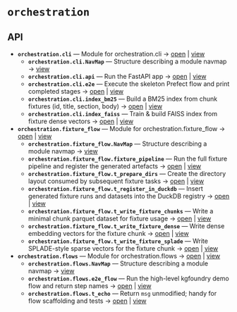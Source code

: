 # `orchestration`

<!-- START doctoc generated TOC please keep comment here to allow auto update -->
<!-- END doctoc generated TOC please keep comment here to allow auto update -->

## API
- **`orchestration.cli`** — Module for orchestration.cli → [open](./cli.py:1:1) | [view](https://github.com/paul-heyse/kgfoundry/blob/88ccab0c57ccecf30fc5b8829a70ebdc05634b35/src/orchestration/cli.py#L1)
  - **`orchestration.cli.NavMap`** — Structure describing a module navmap → [view](https://github.com/paul-heyse/kgfoundry/blob/88ccab0c57ccecf30fc5b8829a70ebdc05634b35/src/kgfoundry_common/navmap_types.py#L38-L51)
  - **`orchestration.cli.api`** — Run the FastAPI app → [open](./cli.py:119:1) | [view](https://github.com/paul-heyse/kgfoundry/blob/88ccab0c57ccecf30fc5b8829a70ebdc05634b35/src/orchestration/cli.py#L119-L124)
  - **`orchestration.cli.e2e`** — Execute the skeleton Prefect flow and print completed stages → [open](./cli.py:128:1) | [view](https://github.com/paul-heyse/kgfoundry/blob/88ccab0c57ccecf30fc5b8829a70ebdc05634b35/src/orchestration/cli.py#L128-L143)
  - **`orchestration.cli.index_bm25`** — Build a BM25 index from chunk fixtures (id, title, section, body) → [open](./cli.py:43:1) | [view](https://github.com/paul-heyse/kgfoundry/blob/88ccab0c57ccecf30fc5b8829a70ebdc05634b35/src/orchestration/cli.py#L43-L85)
  - **`orchestration.cli.index_faiss`** — Train & build FAISS index from fixture dense vectors → [open](./cli.py:89:1) | [view](https://github.com/paul-heyse/kgfoundry/blob/88ccab0c57ccecf30fc5b8829a70ebdc05634b35/src/orchestration/cli.py#L89-L115)
- **`orchestration.fixture_flow`** — Module for orchestration.fixture_flow → [open](./fixture_flow.py:1:1) | [view](https://github.com/paul-heyse/kgfoundry/blob/88ccab0c57ccecf30fc5b8829a70ebdc05634b35/src/orchestration/fixture_flow.py#L1)
  - **`orchestration.fixture_flow.NavMap`** — Structure describing a module navmap → [view](https://github.com/paul-heyse/kgfoundry/blob/88ccab0c57ccecf30fc5b8829a70ebdc05634b35/src/kgfoundry_common/navmap_types.py#L38-L51)
  - **`orchestration.fixture_flow.fixture_pipeline`** — Run the full fixture pipeline and register the generated artefacts → [open](./fixture_flow.py:173:1) | [view](https://github.com/paul-heyse/kgfoundry/blob/88ccab0c57ccecf30fc5b8829a70ebdc05634b35/src/orchestration/fixture_flow.py#L173-L182)
  - **`orchestration.fixture_flow.t_prepare_dirs`** — Create the directory layout consumed by subsequent fixture tasks → [open](./fixture_flow.py:56:1) | [view](https://github.com/paul-heyse/kgfoundry/blob/88ccab0c57ccecf30fc5b8829a70ebdc05634b35/src/orchestration/fixture_flow.py#L56-L75)
  - **`orchestration.fixture_flow.t_register_in_duckdb`** — Insert generated fixture runs and datasets into the DuckDB registry → [open](./fixture_flow.py:127:1) | [view](https://github.com/paul-heyse/kgfoundry/blob/88ccab0c57ccecf30fc5b8829a70ebdc05634b35/src/orchestration/fixture_flow.py#L127-L169)
  - **`orchestration.fixture_flow.t_write_fixture_chunks`** — Write a minimal chunk parquet dataset for fixture usage → [open](./fixture_flow.py:79:1) | [view](https://github.com/paul-heyse/kgfoundry/blob/88ccab0c57ccecf30fc5b8829a70ebdc05634b35/src/orchestration/fixture_flow.py#L79-L97)
  - **`orchestration.fixture_flow.t_write_fixture_dense`** — Write dense embedding vectors for the fixture chunk → [open](./fixture_flow.py:101:1) | [view](https://github.com/paul-heyse/kgfoundry/blob/88ccab0c57ccecf30fc5b8829a70ebdc05634b35/src/orchestration/fixture_flow.py#L101-L109)
  - **`orchestration.fixture_flow.t_write_fixture_splade`** — Write SPLADE-style sparse vectors for the fixture chunk → [open](./fixture_flow.py:113:1) | [view](https://github.com/paul-heyse/kgfoundry/blob/88ccab0c57ccecf30fc5b8829a70ebdc05634b35/src/orchestration/fixture_flow.py#L113-L123)
- **`orchestration.flows`** — Module for orchestration.flows → [open](./flows.py:1:1) | [view](https://github.com/paul-heyse/kgfoundry/blob/88ccab0c57ccecf30fc5b8829a70ebdc05634b35/src/orchestration/flows.py#L1)
  - **`orchestration.flows.NavMap`** — Structure describing a module navmap → [view](https://github.com/paul-heyse/kgfoundry/blob/88ccab0c57ccecf30fc5b8829a70ebdc05634b35/src/kgfoundry_common/navmap_types.py#L38-L51)
  - **`orchestration.flows.e2e_flow`** — Run the high-level kgfoundry demo flow and return step names → [open](./flows.py:41:1) | [view](https://github.com/paul-heyse/kgfoundry/blob/88ccab0c57ccecf30fc5b8829a70ebdc05634b35/src/orchestration/flows.py#L41-L59)
  - **`orchestration.flows.t_echo`** — Return ``msg`` unmodified; handy for flow scaffolding and tests → [open](./flows.py:34:1) | [view](https://github.com/paul-heyse/kgfoundry/blob/88ccab0c57ccecf30fc5b8829a70ebdc05634b35/src/orchestration/flows.py#L34-L37)
